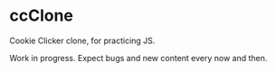 # ccClone
Cookie Clicker clone, for practicing JS.

Work in progress. Expect bugs and new content every now and then.
